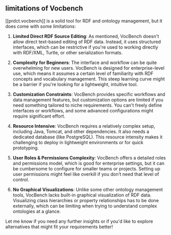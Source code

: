 
##  limitations of Vocbench

[[prdct.vocbench]] is a solid tool for RDF and ontology management, but it does come with some limitations:

1. **Limited Direct RDF Source Editing**: As mentioned, VocBench doesn't allow direct text-based editing of RDF data. Instead, it uses structured interfaces, which can be restrictive if you're used to working directly with RDF/XML, Turtle, or other serialization formats.

2. **Complexity for Beginners**: The interface and workflow can be quite overwhelming for new users. VocBench is designed for enterprise-level use, which means it assumes a certain level of familiarity with RDF concepts and vocabulary management. This steep learning curve might be a barrier if you're looking for a lightweight, intuitive tool.

3. **Customization Constraints**: VocBench provides specific workflows and data management features, but customization options are limited if you need something tailored to niche requirements. You can't freely define interfaces or workflows, and some advanced configurations might require significant effort.

4. **Resource Intensive**: VocBench requires a relatively complex setup, including Java, Tomcat, and other dependencies. It also needs a dedicated database (like PostgreSQL). This resource intensity makes it challenging to deploy in lightweight environments or for quick prototyping.

5. **User Roles & Permissions Complexity**: VocBench offers a detailed roles and permissions model, which is good for enterprise settings, but it can be cumbersome to configure for smaller teams or projects. Setting up user permissions might feel like overkill if you don’t need that level of control.

6. **No Graphical Visualizations**: Unlike some other ontology management tools, VocBench lacks built-in graphical visualization of RDF data. Visualizing class hierarchies or property relationships has to be done externally, which can be limiting when trying to understand complex ontologies at a glance.

Let me know if you need any further insights or if you'd like to explore alternatives that might fit your requirements better!